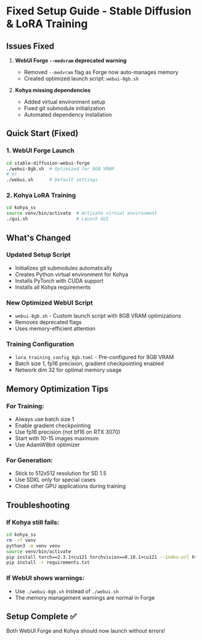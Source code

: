 # Fixed Setup Guide - Stable Diffusion & LoRA Training

## Issues Fixed

1. **WebUI Forge `--medvram` deprecated warning**
   - Removed `--medvram` flag as Forge now auto-manages memory
   - Created optimized launch script: `webui-8gb.sh`

2. **Kohya missing dependencies**
   - Added virtual environment setup
   - Fixed git submodule initialization
   - Automated dependency installation

## Quick Start (Fixed)

### 1. WebUI Forge Launch
```bash
cd stable-diffusion-webui-forge
./webui-8gb.sh  # Optimized for 8GB VRAM
# or
./webui.sh      # Default settings
```

### 2. Kohya LoRA Training
```bash
cd kohya_ss
source venv/bin/activate  # Activate virtual environment
./gui.sh                  # Launch GUI
```

## What's Changed

### Updated Setup Script
- Initializes git submodules automatically
- Creates Python virtual environment for Kohya
- Installs PyTorch with CUDA support
- Installs all Kohya requirements

### New Optimized WebUI Script
- `webui-8gb.sh` - Custom launch script with 8GB VRAM optimizations
- Removes deprecated flags
- Uses memory-efficient attention

### Training Configuration
- `lora_training_config_8gb.toml` - Pre-configured for 8GB VRAM
- Batch size 1, fp16 precision, gradient checkpointing enabled
- Network dim 32 for optimal memory usage

## Memory Optimization Tips

### For Training:
- Always use batch size 1
- Enable gradient checkpointing
- Use fp16 precision (not bf16 on RTX 3070)
- Start with 10-15 images maximum
- Use AdamW8bit optimizer

### For Generation:
- Stick to 512x512 resolution for SD 1.5
- Use SDXL only for special cases
- Close other GPU applications during training

## Troubleshooting

### If Kohya still fails:
```bash
cd kohya_ss
rm -rf venv
python3 -m venv venv
source venv/bin/activate
pip install torch==2.3.1+cu121 torchvision==0.18.1+cu121 --index-url https://download.pytorch.org/whl/cu121
pip install -r requirements.txt
```

### If WebUI shows warnings:
- Use `./webui-8gb.sh` instead of `./webui.sh`
- The memory management warnings are normal in Forge

## Setup Complete ✅

Both WebUI Forge and Kohya should now launch without errors!